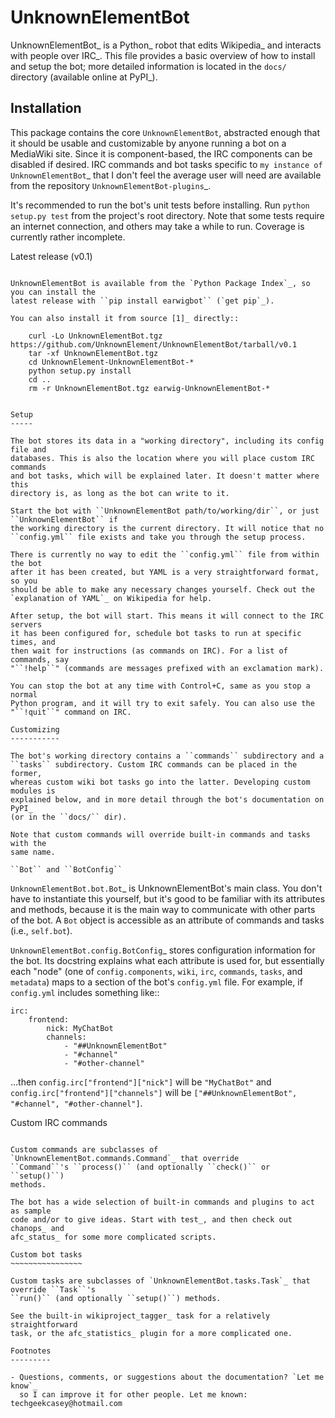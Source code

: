 UnknownElementBot
=================
UnknownElementBot_ is a Python_ robot that edits Wikipedia_ and interacts with people
over IRC_. This file provides a basic overview of how to install and setup the
bot; more detailed information is located in the ``docs/`` directory (available
online at PyPI_).


Installation
------------

This package contains the core ``UnknownElementBot``, abstracted enough that it should
be usable and customizable by anyone running a bot on a MediaWiki site. Since
it is component-based, the IRC components can be disabled if desired. IRC
commands and bot tasks specific to `my instance of UnknownElementBot`_ that I don't
feel the average user will need are available from the repository
`UnknownElementBot-plugins`_.

It's recommended to run the bot's unit tests before installing. Run ``python
setup.py test`` from the project's root directory. Note that some
tests require an internet connection, and others may take a while to run.
Coverage is currently rather incomplete.

Latest release (v0.1)
~~~~~~~~~~~~~~~~~~~~~

UnknownElementBot is available from the `Python Package Index`_, so you can install the
latest release with ``pip install earwigbot`` (`get pip`_).

You can also install it from source [1]_ directly::

    curl -Lo UnknownElementBot.tgz https://github.com/UnknownElement/UnknownElementBot/tarball/v0.1
    tar -xf UnknownElementBot.tgz
    cd UnknownElement-UnknownElementBot-*
    python setup.py install
    cd ..
    rm -r UnknownElementBot.tgz earwig-UnknownElementBot-*
    
    
Setup
-----

The bot stores its data in a "working directory", including its config file and
databases. This is also the location where you will place custom IRC commands
and bot tasks, which will be explained later. It doesn't matter where this
directory is, as long as the bot can write to it.

Start the bot with ``UnknownElementBot path/to/working/dir``, or just ``UnknownElementBot`` if
the working directory is the current directory. It will notice that no
``config.yml`` file exists and take you through the setup process.

There is currently no way to edit the ``config.yml`` file from within the bot
after it has been created, but YAML is a very straightforward format, so you
should be able to make any necessary changes yourself. Check out the
`explanation of YAML`_ on Wikipedia for help.

After setup, the bot will start. This means it will connect to the IRC servers
it has been configured for, schedule bot tasks to run at specific times, and
then wait for instructions (as commands on IRC). For a list of commands, say
"``!help``" (commands are messages prefixed with an exclamation mark).

You can stop the bot at any time with Control+C, same as you stop a normal
Python program, and it will try to exit safely. You can also use the
"``!quit``" command on IRC.

Customizing
-----------

The bot's working directory contains a ``commands`` subdirectory and a
``tasks`` subdirectory. Custom IRC commands can be placed in the former,
whereas custom wiki bot tasks go into the latter. Developing custom modules is
explained below, and in more detail through the bot's documentation on PyPI_
(or in the ``docs/`` dir).

Note that custom commands will override built-in commands and tasks with the
same name.

``Bot`` and ``BotConfig``
~~~~~~~~~~~~~~~~~~~~~~~~~

`UnknownElementBot.bot.Bot`_ is UnknownElementBot's main class. You don't have to instantiate
this yourself, but it's good to be familiar with its attributes and methods,
because it is the main way to communicate with other parts of the bot. A
``Bot`` object is accessible as an attribute of commands and tasks (i.e.,
``self.bot``).

`UnknownElementBot.config.BotConfig`_ stores configuration information for the bot. Its
docstring explains what each attribute is used for, but essentially each "node"
(one of ``config.components``, ``wiki``, ``irc``, ``commands``, ``tasks``, and
``metadata``) maps to a section of the bot's ``config.yml`` file. For example,
if ``config.yml`` includes something like::

    irc:
        frontend:
            nick: MyChatBot
            channels:
                - "##UnknownElementBot"
                - "#channel"
                - "#other-channel"

...then ``config.irc["frontend"]["nick"]`` will be ``"MyChatBot"`` and
``config.irc["frontend"]["channels"]`` will be ``["##UnknownElementBot", "#channel",
"#other-channel"]``.

Custom IRC commands
~~~~~~~~~~~~~~~~~~~

Custom commands are subclasses of `UnknownElementBot.commands.Command`_ that override
``Command``'s ``process()`` (and optionally ``check()`` or ``setup()``)
methods.

The bot has a wide selection of built-in commands and plugins to act as sample
code and/or to give ideas. Start with test_, and then check out chanops_ and
afc_status_ for some more complicated scripts.

Custom bot tasks
~~~~~~~~~~~~~~~~

Custom tasks are subclasses of `UnknownElementBot.tasks.Task`_ that override ``Task``'s
``run()`` (and optionally ``setup()``) methods.

See the built-in wikiproject_tagger_ task for a relatively straightforward
task, or the afc_statistics_ plugin for a more complicated one.

Footnotes
---------

- Questions, comments, or suggestions about the documentation? `Let me know`_
  so I can improve it for other people. Let me known: techgeekcasey@hotmail.com
